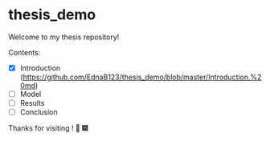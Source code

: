 # thesis_demo

Welcome to my thesis repository!

Contents:
* [x] Introduction (https://github.com/EdnaB123/thesis_demo/blob/master/Introduction.%20md)
* [ ] Model
* [ ] Results
* [ ] Conclusion

Thanks for visiting ! :clap: :fireworks:

